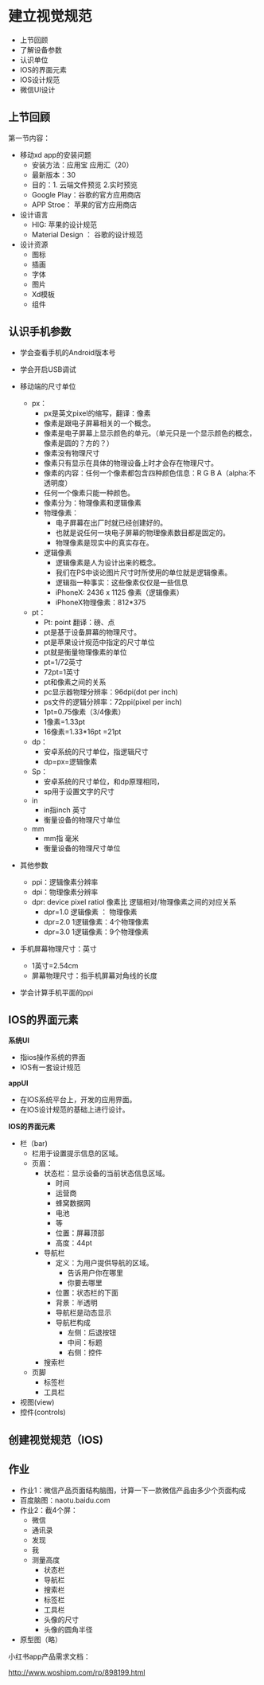 # 建立视觉规范

- 上节回顾
- 了解设备参数
- 认识单位
- IOS的界面元素
- IOS设计规范
- 微信UI设计



## 上节回顾

第一节内容：

- 移动xd app的安装问题
  - 安装方法：应用宝 应用汇（20）
  - 最新版本：30
  - 目的：1. 云端文件预览 2.实时预览
  - Google Play：谷歌的官方应用商店
  - APP Stroe： 苹果的官方应用商店
- 设计语言
  - HIG: 苹果的设计规范
  - Material Design ： 谷歌的设计规范
- 设计资源
  - 图标
  - 插画
  - 字体
  - 图片
  - Xd模板
  - 组件

## 认识手机参数

- 学会查看手机的Android版本号
- 学会开启USB调试
- 移动端的尺寸单位

  - px：
    - px是英文pixel的缩写，翻译：像素
    - 像素是跟电子屏幕相关的一个概念。
    - 像素是电子屏幕上显示颜色的单元。（单元只是一个显示颜色的概念，像素是圆的？方的？）
    - 像素没有物理尺寸
    - 像素只有显示在具体的物理设备上时才会存在物理尺寸。
    - 像素的内容：任何一个像素都包含四种颜色信息：R G B A（alpha:不透明度）
    - 任何一个像素只能一种颜色。
    - 像素分为：物理像素和逻辑像素
    - 物理像素：
      - 电子屏幕在出厂时就已经创建好的。
      - 也就是说任何一块电子屏幕的物理像素数目都是固定的。
      - 物理像素是现实中的真实存在。
    - 逻辑像素
      - 逻辑像素是人为设计出来的概念。
      - 我们在PS中谈论图片尺寸时所使用的单位就是逻辑像素。
      - 逻辑指一种事实：这些像素仅仅是一些信息
      - iPhoneX:   2436 x 1125 像素（逻辑像素）
      - iPhoneX物理像素：812*375
  - pt：
    - Pt: point   翻译：磅、点
    - pt是基于设备屏幕的物理尺寸。
    - pt是苹果设计规范中指定的尺寸单位
    - pt就是衡量物理像素的单位
    - pt=1/72英寸
    - 72pt=1英寸
    - pt和像素之间的关系
    - pc显示器物理分辨率：96dpi(dot per inch)
    - ps文件的逻辑分辨率：72ppi(pixel per inch)
    - 1pt=0.75像素（3/4像素）
    - 1像素=1.33pt
    - 16像素=1.33*16pt =21pt
  - dp：
    - 安卓系统的尺寸单位，指逻辑尺寸
    - dp=px=逻辑像素
  - Sp：
    - 安卓系统的尺寸单位，和dp原理相同，
    - sp用于设置文字的尺寸
  - in
    - in指inch 英寸
    - 衡量设备的物理尺寸单位
  - mm
    - mm指 毫米
    - 衡量设备的物理尺寸单位
- 其他参数

  - ppi：逻辑像素分辨率
  - dpi：物理像素分辨率
  - dpr: device pixel ratiol 像素比 逻辑相对/物理像素之间的对应关系
    - dpr=1.0  逻辑像素 ： 物理像素
    - dpr=2.0   1逻辑像素：4个物理像素
    - dpr=3.0  1逻辑像素：9个物理像素
- 手机屏幕物理尺寸：英寸
  - 1英寸=2.54cm
  - 屏幕物理尺寸：指手机屏幕对角线的长度
- 学会计算手机平面的ppi



## IOS的界面元素

**系统UI**

- 指ios操作系统的界面
- IOS有一套设计规范

**appUI**

- 在IOS系统平台上，开发的应用界面。
- 在IOS设计规范的基础上进行设计。

**IOS的界面元素**

- 栏（bar)
  - 栏用于设置提示信息的区域。
  - 页眉：
    - 状态栏：显示设备的当前状态信息区域。
      - 时间
      - 运营商
      - 蜂窝数据网
      - 电池
      - 等
      - 位置：屏幕顶部
      - 高度：44pt
    - 导航栏
      - 定义：为用户提供导航的区域。
        - 告诉用户你在哪里
        - 你要去哪里
      - 位置：状态栏的下面
      - 背景：半透明
      - 导航栏是动态显示
      - 导航栏构成
        - 左侧：后退按钮
        - 中间：标题
        - 右侧：控件
    - 搜索栏
  - 页脚
    - 标签栏
    - 工具栏
- 视图(view)
- 控件(controls)



## 创建视觉规范（IOS)







## 作业

- 作业1：微信产品页面结构脑图，计算一下一款微信产品由多少个页面构成
- 百度脑图：naotu.baidu.com
- 作业2：截4个屏：
  - 微信
  - 通讯录
  - 发现
  - 我
  - 测量高度
    - 状态栏
    - 导航栏
    - 搜索栏
    - 标签栏
    - 工具栏
    - 头像的尺寸
    - 头像的圆角半径
- 原型图（略）

小红书app产品需求文档：

http://www.woshipm.com/rp/898199.html